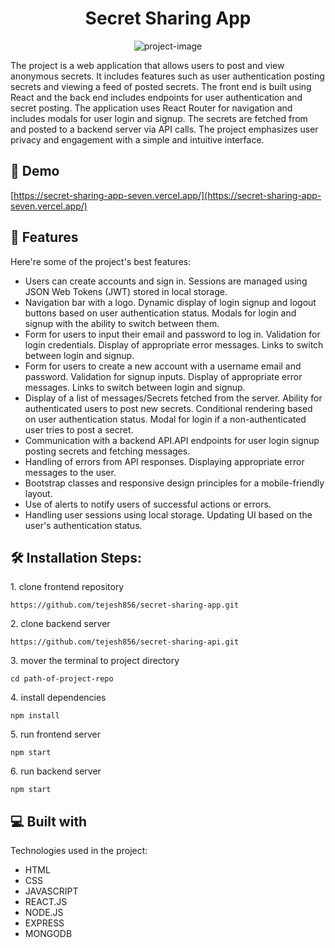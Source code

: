 <h1 align="center" id="title">Secret Sharing App</h1>

<p align="center"><img src="https://socialify.git.ci/tejesh856/secret-sharing-app/image?description=1&amp;descriptionEditable=The%20project%20is%20a%20web%20application%20that%20allows%20users%20to%20post%20and%20view%20anonymous%20secrets.%20&amp;font=Source%20Code%20Pro&amp;language=1&amp;name=1&amp;owner=1&amp;pattern=Solid&amp;stargazers=1&amp;theme=Dark" alt="project-image"></p>

<p id="description">The project is a web application that allows users to post and view anonymous secrets. It includes features such as user authentication posting secrets and viewing a feed of posted secrets. The front end is built using React and the back end includes endpoints for user authentication and secret posting. The application uses React Router for navigation and includes modals for user login and signup. The secrets are fetched from and posted to a backend server via API calls. The project emphasizes user privacy and engagement with a simple and intuitive interface.</p>

<h2>🚀 Demo</h2>

[https://secret-sharing-app-seven.vercel.app/](https://secret-sharing-app-seven.vercel.app/)

  
  
<h2>🧐 Features</h2>

Here're some of the project's best features:

*   Users can create accounts and sign in. Sessions are managed using JSON Web Tokens (JWT) stored in local storage.
*   Navigation bar with a logo. Dynamic display of login signup and logout buttons based on user authentication status. Modals for login and signup with the ability to switch between them.
*   Form for users to input their email and password to log in. Validation for login credentials. Display of appropriate error messages. Links to switch between login and signup.
*   Form for users to create a new account with a username email and password. Validation for signup inputs. Display of appropriate error messages. Links to switch between login and signup.
*   Display of a list of messages/Secrets fetched from the server. Ability for authenticated users to post new secrets. Conditional rendering based on user authentication status. Modal for login if a non-authenticated user tries to post a secret.
*   Communication with a backend API.API endpoints for user login signup posting secrets and fetching messages.
*   Handling of errors from API responses. Displaying appropriate error messages to the user.
*   Bootstrap classes and responsive design principles for a mobile-friendly layout.
*   Use of alerts to notify users of successful actions or errors.
*   Handling user sessions using local storage. Updating UI based on the user's authentication status.

<h2>🛠️ Installation Steps:</h2>

<p>1. clone frontend repository</p>

```
https://github.com/tejesh856/secret-sharing-app.git
```

<p>2. clone backend server</p>

```
https://github.com/tejesh856/secret-sharing-api.git
```

<p>3. mover the terminal to project directory</p>

```
cd path-of-project-repo
```

<p>4. install dependencies</p>

```
npm install
```

<p>5. run frontend server</p>

```
npm start
```

<p>6. run backend server</p>

```
npm start
```

  
  
<h2>💻 Built with</h2>

Technologies used in the project:

*   HTML
*   CSS
*   JAVASCRIPT
*   REACT.JS
*   NODE.JS
*   EXPRESS
*   MONGODB
